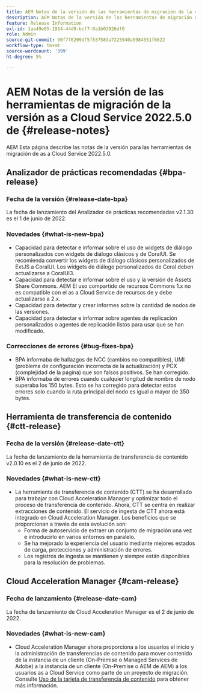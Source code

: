 ```yaml
---
title: AEM Notas de la versión de las herramientas de migración de la versión as a Cloud Service 2022.5.0 de
description: AEM Notas de la versión de las herramientas de migración de la versión as a Cloud Service 2022.5.0 de
feature: Release Information
exl-id: 1aa49e85-1914-44d9-bcf7-0a1b03926df0
role: Admin
source-git-commit: 90f7f6209df5f837583a7225940a5984551f6622
workflow-type: tm+mt
source-wordcount: '399'
ht-degree: 5%

---
```


# AEM Notas de la versión de las herramientas de migración de la versión as a Cloud Service 2022.5.0 de {#release-notes}

AEM Esta página describe las notas de la versión para las herramientas de migración de as a Cloud Service 2022.5.0.

## Analizador de prácticas recomendadas {#bpa-release}

### Fecha de la versión {#release-date-bpa}

La fecha de lanzamiento del Analizador de prácticas recomendadas v2.1.30 es el 1 de junio de 2022.

### Novedades {#what-is-new-bpa}

* Capacidad para detectar e informar sobre el uso de widgets de diálogo personalizados con widgets de diálogo clásicos y de CoralUI. Se recomienda convertir los widgets de diálogo clásicos personalizados de ExtJS a CoralUI. Los widgets de diálogo personalizados de Coral deben actualizarse a CoralUI3.
* Capacidad para detectar e informar sobre el uso y la versión de Assets Share Commons. AEM El uso compartido de recursos Commons 1.x no es compatible con el as a Cloud Service de recursos de y debe actualizarse a 2.x.
* Capacidad para detectar y crear informes sobre la cantidad de nodos de las versiones.
* Capacidad para detectar e informar sobre agentes de replicación personalizados o agentes de replicación listos para usar que se han modificado.

### Correcciones de errores {#bug-fixes-bpa}

* BPA informaba de hallazgos de NCC (cambios no compatibles), UMI (problema de configuración incorrecta de la actualización) y PCX (complejidad de la página) que son falsos positivos. Se han corregido.
* BPA informaba de errores cuando cualquier longitud de nombre de nodo superaba los 150 bytes. Esto se ha corregido para detectar estos errores solo cuando la ruta principal del nodo es igual o mayor de 350 bytes.

## Herramienta de transferencia de contenido {#ctt-release}

### Fecha de la versión {#release-date-ctt}

La fecha de lanzamiento de la herramienta de transferencia de contenido v2.0.10 es el 2 de junio de 2022.

### Novedades {#what-is-new-ctt}

* La herramienta de transferencia de contenido (CTT) se ha desarrollado para trabajar con Cloud Acceleration Manager y optimizar todo el proceso de transferencia de contenido. Ahora, CTT se centra en realizar extracciones de contenido. El servicio de ingesta de CTT ahora está integrado en Cloud Acceleration Manager. Los beneficios que se proporcionan a través de esta evolución son:
   * Forma de autoservicio de extraer un conjunto de migración una vez e introducirlo en varios entornos en paralelo.
   * Se ha mejorado la experiencia del usuario mediante mejores estados de carga, protecciones y administración de errores.
   * Los registros de ingesta se mantienen y siempre están disponibles para la resolución de problemas.

## Cloud Acceleration Manager {#cam-release}

### Fecha de lanzamiento {#release-date-cam}

La fecha de lanzamiento de Cloud Acceleration Manager es el 2 de junio de 2022.

### Novedades {#what-is-new-cam}

* Cloud Acceleration Manager ahora proporciona a los usuarios el inicio y la administración de transferencias de contenido para mover contenido de la instancia de un cliente (On-Premise o Managed Services de Adobe) a la instancia de un cliente (On-Premise o AEM de AEM) a los usuarios as a Cloud Service como parte de un proyecto de migración. Consulte [Uso de la tarjeta de transferencia de contenido](https://experienceleague.adobe.com/docs/experience-manager-cloud-service/content/migration-journey/cloud-acceleration-manager/using-cam/cam-implementation-phase.html#content-transfer) para obtener más información.
